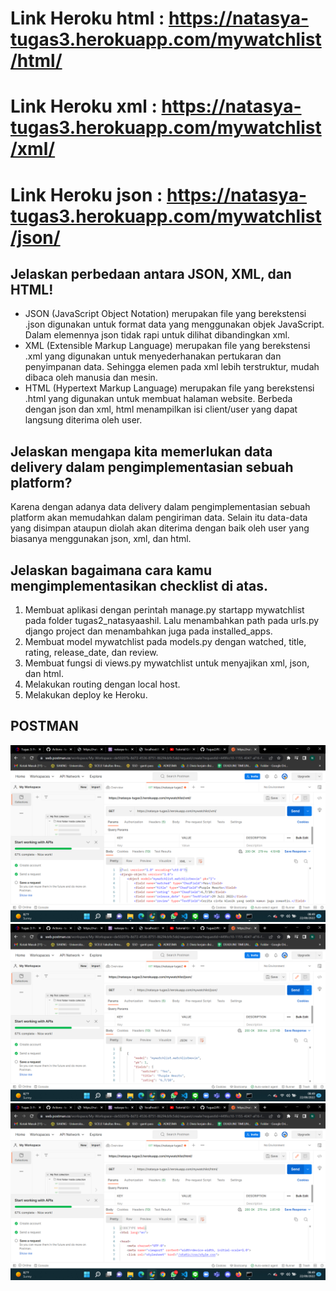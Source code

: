 # Link Heroku html : https://natasya-tugas3.herokuapp.com/mywatchlist/html/
# Link Heroku xml : https://natasya-tugas3.herokuapp.com/mywatchlist/xml/
# Link Heroku json : https://natasya-tugas3.herokuapp.com/mywatchlist/json/

## Jelaskan perbedaan antara JSON, XML, dan HTML!
- JSON (JavaScript Object Notation) merupakan file yang berekstensi .json digunakan untuk format data yang menggunakan objek JavaScript. Dalam elemennya json tidak rapi untuk dilihat dibandingkan xml.
- XML (Extensible Markup Language) merupakan file yang berekstensi .xml yang digunakan untuk menyederhanakan pertukaran dan penyimpanan data. Sehingga elemen pada xml lebih terstruktur, mudah dibaca oleh manusia dan mesin.
- HTML (Hypertext Markup Language) merupakan file yang berekstensi .html yang digunakan untuk membuat halaman website. Berbeda dengan json dan xml, html menampilkan isi client/user yang dapat langsung diterima oleh user.

## Jelaskan mengapa kita memerlukan data delivery dalam pengimplementasian sebuah platform?
Karena dengan adanya data delivery dalam pengimplementasian sebuah platform akan memudahkan dalam pengiriman data. Selain itu data-data yang disimpan ataupun diolah akan diterima dengan baik oleh user yang biasanya menggunakan json, xml, dan html.

## Jelaskan bagaimana cara kamu mengimplementasikan checklist di atas.
1. Membuat aplikasi dengan perintah manage.py startapp mywatchlist pada folder tugas2_natasyaashil. Lalu menambahkan path pada urls.py django project dan menambahkan juga pada installed_apps.
2. Membuat model mywatchlist pada models.py dengan watched, title, rating, release_date, dan review. 
3. Membuat fungsi di views.py mywatchlist untuk menyajikan xml, json, dan html.
4. Melakukan routing dengan local host.
5. Melakukan deploy ke Heroku.

## POSTMAN
![XML](postman/xml.png)
![JSON](postman/json.png)
![HTML](postman/html.png)

